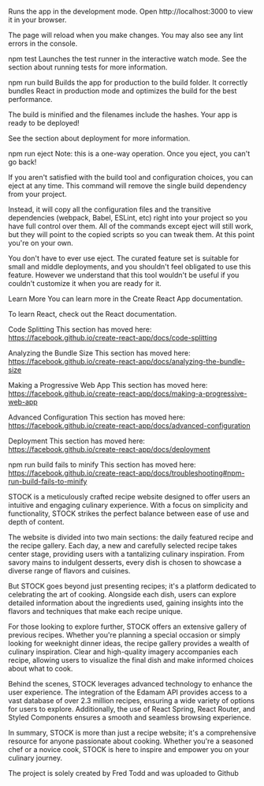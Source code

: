 Runs the app in the development mode.
Open http://localhost:3000 to view it in your browser.

The page will reload when you make changes.
You may also see any lint errors in the console.

npm test
Launches the test runner in the interactive watch mode.
See the section about running tests for more information.

npm run build
Builds the app for production to the build folder.
It correctly bundles React in production mode and optimizes the build for the best performance.

The build is minified and the filenames include the hashes.
Your app is ready to be deployed!

See the section about deployment for more information.

npm run eject
Note: this is a one-way operation. Once you eject, you can't go back!

If you aren't satisfied with the build tool and configuration choices, you can eject at any time. This command will remove the single build dependency from your project.

Instead, it will copy all the configuration files and the transitive dependencies (webpack, Babel, ESLint, etc) right into your project so you have full control over them. All of the commands except eject will still work, but they will point to the copied scripts so you can tweak them. At this point you're on your own.

You don't have to ever use eject. The curated feature set is suitable for small and middle deployments, and you shouldn't feel obligated to use this feature. However we understand that this tool wouldn't be useful if you couldn't customize it when you are ready for it.

Learn More
You can learn more in the Create React App documentation.

To learn React, check out the React documentation.

Code Splitting
This section has moved here: https://facebook.github.io/create-react-app/docs/code-splitting

Analyzing the Bundle Size
This section has moved here: https://facebook.github.io/create-react-app/docs/analyzing-the-bundle-size

Making a Progressive Web App
This section has moved here: https://facebook.github.io/create-react-app/docs/making-a-progressive-web-app

Advanced Configuration
This section has moved here: https://facebook.github.io/create-react-app/docs/advanced-configuration

Deployment
This section has moved here: https://facebook.github.io/create-react-app/docs/deployment

npm run build fails to minify
This section has moved here: https://facebook.github.io/create-react-app/docs/troubleshooting#npm-run-build-fails-to-minify



STOCK is a meticulously crafted recipe website designed to offer users an intuitive and engaging culinary experience. With a focus on simplicity and functionality, STOCK strikes the perfect balance between ease of use and depth of content.

The website is divided into two main sections: the daily featured recipe and the recipe gallery. Each day, a new and carefully selected recipe takes center stage, providing users with a tantalizing culinary inspiration. From savory mains to indulgent desserts, every dish is chosen to showcase a diverse range of flavors and cuisines.

But STOCK goes beyond just presenting recipes; it's a platform dedicated to celebrating the art of cooking. Alongside each dish, users can explore detailed information about the ingredients used, gaining insights into the flavors and techniques that make each recipe unique.

For those looking to explore further, STOCK offers an extensive gallery of previous recipes. Whether you're planning a special occasion or simply looking for weeknight dinner ideas, the recipe gallery provides a wealth of culinary inspiration. Clear and high-quality imagery accompanies each recipe, allowing users to visualize the final dish and make informed choices about what to cook.

Behind the scenes, STOCK leverages advanced technology to enhance the user experience. The integration of the Edamam API provides access to a vast database of over 2.3 million recipes, ensuring a wide variety of options for users to explore. Additionally, the use of React Spring, React Router, and Styled Components ensures a smooth and seamless browsing experience.

In summary, STOCK is more than just a recipe website; it's a comprehensive resource for anyone passionate about cooking. Whether you're a seasoned chef or a novice cook, STOCK is here to inspire and empower you on your culinary journey.

The project is solely created by Fred Todd and was uploaded to Github